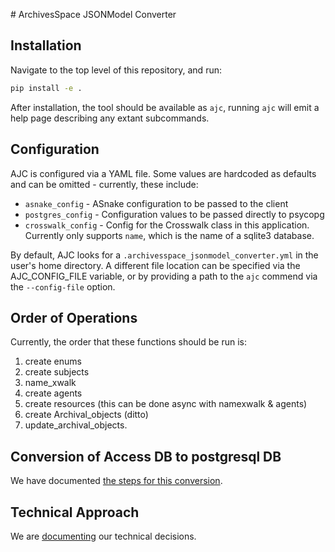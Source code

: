 ﻿﻿﻿# ArchivesSpace JSONModel Converter## InstallationNavigate to the top level of this repository, and run:```bashpip install -e .```After installation, the tool should be available as `ajc`, running `ajc` will emit a help page describing any extant subcommands.## ConfigurationAJC is configured via a YAML file. Some values are hardcoded as defaults and can be omitted - currently, these include:- `asnake_config` - ASnake configuration to be passed to the client- `postgres_config` - Configuration values to be passed directly to psycopg- `crosswalk_config` - Config for the Crosswalk class in this application. Currently only supports `name`, which is the name of a sqlite3 database.By default, AJC looks for a `.archivesspace_jsonmodel_converter.yml` in the user's home directory.  A different file location can be specified via the AJC_CONFIG_FILE variable, or by providing a path to the `ajc` commend via the `--config-file` option.## Order of OperationsCurrently, the order that these functions should be run is:1. create enums2. create subjects3. name_xwalk4. create agents5. create resources (this can be done async with namexwalk & agents)6. create Archival_objects (ditto)7. update_archival_objects.## Conversion of Access DB to postgresql DBWe have documented [the steps for this conversion](docs/db_conversion.md).## Technical ApproachWe are [documenting](docs/tech_approach.md) our technical decisions.